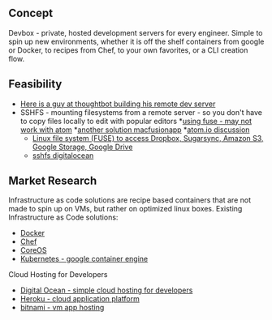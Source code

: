 ## Concept
Devbox - private, hosted development servers for every engineer. Simple to spin up new environments, whether it is off the shelf containers from google or Docker, to recipes from Chef, to your own favorites, or a CLI creation flow. 

## Feasibility
* [Here is a guy at thoughtbot building his remote dev server](https://robots.thoughtbot.com/remote-development-machine)
* SSHFS - mounting filesystems from a remote server - so you don't have to copy files locally to edit with popular editors
  *[using fuse - may not work with atom](http://osxfuse.github.io/)
  *[another solution macfusionapp](http://macfusionapp.org/)
  *[atom.io discussion](https://discuss.atom.io/t/working-with-ssh/1737/11)
  * [Linux file system (FUSE) to access Dropbox, Sugarsync, Amazon S3, Google Storage, Google Drive](https://github.com/joe42/CloudFusion)
  * [sshfs digitalocean](https://www.digitalocean.com/community/tutorials/how-to-use-sshfs-to-mount-remote-file-systems-over-ssh)


## Market Research

Infrastructure as code solutions are recipe based containers that are not made to spin up on VMs, but rather on optimized linux boxes. Existing Infrastructure as Code solutions:
* [Docker](www.docker.com)
* [Chef](https://www.chef.io/chef/)
* [CoreOS](https://coreos.com)
* [Kubernetes - google container engine](http://kubernetes.io/)

Cloud Hosting for Developers
* [Digital Ocean - simple cloud hosting for developers](https://www.digitalocean.com)
* [Heroku - cloud application platform](www.heroku.com)
* [bitnami - vm app hosting](www.bitnami.com)
 
